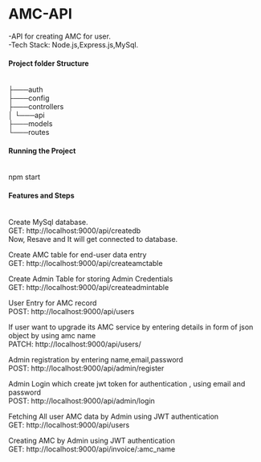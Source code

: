 # AMC-API
-API for creating AMC for user.<br/>
-Tech Stack: Node.js,Express.js,MySql.<br/>

#### Project folder Structure 
<br/>
├───auth<br/>
├───config<br/>
├───controllers<br/>
│   └───api<br/>
├───models<br/>
└───routes<br/>

#### Running the Project
<br/>
npm start<br/>

#### Features and Steps
<br/>
Create MySql database.<br/>
    GET: http://localhost:9000/api/createdb<br/>
    Now, Resave and It will get connected to database.<br/>

Create AMC table for end-user data entry<br/>
    GET: http://localhost:9000/api/createamctable<br/>

Create Admin Table for storing Admin Credentials<br/>
    GET: http://localhost:9000/api/createadmintable<br/>

User Entry for AMC record<br/>
    POST: http://localhost:9000/api/users<br/>

If user want to upgrade its AMC service by entering details in form of json object by using amc name<br/>
    PATCH: http://localhost:9000/api/users/<br/>

Admin registration by entering name,email,password<br/>
    POST: http://localhost:9000/api/admin/register<br/>

Admin Login which create jwt token for authentication , using email and password<br/>
    POST: http://localhost:9000/api/admin/login<br/>

Fetching All user AMC data by Admin using JWT authentication<br/>
    GET: http://localhost:9000/api/users<br/>

Creating AMC by Admin using JWT authentication<br/>
    GET: http://localhost:9000/api/invoice/:amc_name<br/>









    